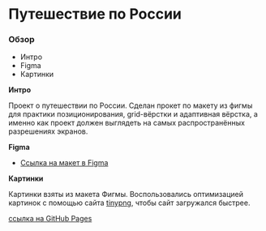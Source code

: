 # Путешествие по России

### Обзор
* Интро
* Figma
* Картинки

**Интро**

Проект о путешествии по России.
Сделан прокет по макету из фигмы для практики позиционирования, grid-вёрстки и адаптивная вёрстка, а именно как проект должен выглядеть на самых распространённых разрешениях экранов.

**Figma**

* [Ссылка на макет в Figma](https://www.figma.com/file/5S2WSbEFL6awjVWJ0NWL8Q/Sprint-3_-Russia-_-desktop-mobile?node-id=28503%3A0)

**Картинки**

Картинки взяты из макета Фигмы.
Воспользовались оптимизацией картинок с помощью сайта [tinypng](https://tinypng.com/), чтобы сайт загружался быстрее.

[ссылка на GitHub Pages](https://keskilnah.github.io/russian-travel/)